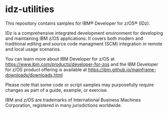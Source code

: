 # idz-utilities

This repository contains samples for IBM® Developer for z/OS® (IDz).

IDz is a comprehensive integrated development environment for developing and maintaining IBM z/OS applications. It covers both modern and traditional editing and source code managment (SCM) integration in remote and local usage scenarios. 


You can learn more about IBM Developer for z/OS at https://www.ibm.com/products/developer-for-zos and the IBM Developer for z/OS product offering is available at https://ibm.github.io/mainframe-downloads/downloads.html


Please note that some code or script samples may purposefully require changes as part of a guide, example, or exercise.


IBM and z/OS are trademarks of International Business Machines Corporation, registered in many jurisdictions worldwide.
